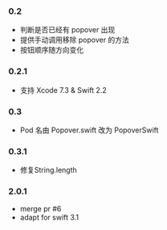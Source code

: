 ### 0.2

- 判断是否已经有 popover 出现
- 提供手动调用移除 popover 的方法
- 按钮顺序随方向变化

### 0.2.1

- 支持 Xcode 7.3 & Swift 2.2

### 0.3

- Pod 名由 Popover.swift 改为 PopoverSwift

### 0.3.1

- 修复String.length

### 2.0.1

- merge pr #6
- adapt for swift 3.1